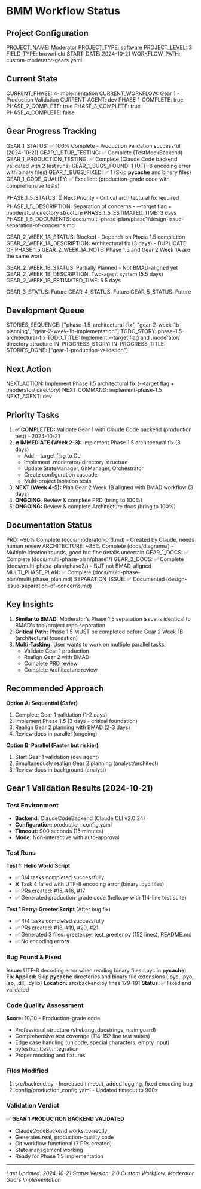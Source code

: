 # BMM Workflow Status

## Project Configuration

PROJECT_NAME: Moderator
PROJECT_TYPE: software
PROJECT_LEVEL: 3
FIELD_TYPE: brownfield
START_DATE: 2024-10-21
WORKFLOW_PATH: custom-moderator-gears.yaml

## Current State

CURRENT_PHASE: 4-Implementation
CURRENT_WORKFLOW: Gear 1 - Production Validation
CURRENT_AGENT: dev
PHASE_1_COMPLETE: true
PHASE_2_COMPLETE: true
PHASE_3_COMPLETE: true
PHASE_4_COMPLETE: false

## Gear Progress Tracking

GEAR_1_STATUS: ✅ 100% Complete - Production validation successful (2024-10-21)
GEAR_1_STUB_TESTING: ✅ Complete (TestMockBackend)
GEAR_1_PRODUCTION_TESTING: ✅ Complete (Claude Code backend validated with 2 test runs)
GEAR_1_BUGS_FOUND: 1 (UTF-8 encoding error with binary files)
GEAR_1_BUGS_FIXED: ✅ 1 (Skip __pycache__ and binary files)
GEAR_1_CODE_QUALITY: ✅ Excellent (production-grade code with comprehensive tests)

PHASE_1_5_STATUS: ⏳ Next Priority - Critical architectural fix required
PHASE_1_5_DESCRIPTION: Separation of concerns - --target flag + .moderator/ directory structure
PHASE_1_5_ESTIMATED_TIME: 3 days
PHASE_1_5_DOCUMENTS: docs/multi-phase-plan/phase1/design-issue-separation-of-concerns.md

GEAR_2_WEEK_1A_STATUS: Blocked - Depends on Phase 1.5 completion
GEAR_2_WEEK_1A_DESCRIPTION: Architectural fix (3 days) - DUPLICATE OF PHASE 1.5
GEAR_2_WEEK_1A_NOTE: Phase 1.5 and Gear 2 Week 1A are the same work

GEAR_2_WEEK_1B_STATUS: Partially Planned - Not BMAD-aligned yet
GEAR_2_WEEK_1B_DESCRIPTION: Two-agent system (5.5 days)
GEAR_2_WEEK_1B_ESTIMATED_TIME: 5.5 days

GEAR_3_STATUS: Future
GEAR_4_STATUS: Future
GEAR_5_STATUS: Future

## Development Queue

STORIES_SEQUENCE: ["phase-1.5-architectural-fix", "gear-2-week-1b-planning", "gear-2-week-1b-implementation"]
TODO_STORY: phase-1.5-architectural-fix
TODO_TITLE: Implement --target flag and .moderator/ directory structure
IN_PROGRESS_STORY:
IN_PROGRESS_TITLE:
STORIES_DONE: ["gear-1-production-validation"]

## Next Action

NEXT_ACTION: Implement Phase 1.5 architectural fix (--target flag + .moderator/ directory)
NEXT_COMMAND: implement-phase-1.5
NEXT_AGENT: dev

## Priority Tasks

1. **✅ COMPLETED:** Validate Gear 1 with Claude Code backend (production test) - 2024-10-21
2. **🔥 IMMEDIATE (Week 2-3):** Implement Phase 1.5 architectural fix (3 days)
   - Add --target flag to CLI
   - Implement .moderator/ directory structure
   - Update StateManager, GitManager, Orchestrator
   - Create configuration cascade
   - Multi-project isolation tests
3. **NEXT (Week 4-5):** Plan Gear 2 Week 1B aligned with BMAD workflow (3 days)
4. **ONGOING:** Review & complete PRD (bring to 100%)
5. **ONGOING:** Review & complete Architecture docs (bring to 100%)

## Documentation Status

PRD: ~90% Complete (docs/moderator-prd.md) - Created by Claude, needs human review
ARCHITECTURE: ~85% Complete (docs/diagrams/) - Multiple ideation rounds, good but fine details uncertain
GEAR_1_DOCS: ✅ Complete (docs/multi-phase-plan/phase1/)
GEAR_2_DOCS: ✅ Complete (docs/multi-phase-plan/phase2/) - BUT not BMAD-aligned
MULTI_PHASE_PLAN: ✅ Complete (docs/multi-phase-plan/multi_phase_plan.md)
SEPARATION_ISSUE: ✅ Documented (design-issue-separation-of-concerns.md)

## Key Insights

1. **Similar to BMAD:** Moderator's Phase 1.5 separation issue is identical to BMAD's tool/project repo separation
2. **Critical Path:** Phase 1.5 MUST be completed before Gear 2 Week 1B (architectural foundation)
3. **Multi-Tasking:** User wants to work on multiple parallel tasks:
   - Validate Gear 1 production
   - Realign Gear 2 with BMAD
   - Complete PRD review
   - Complete Architecture review

## Recommended Approach

**Option A: Sequential (Safer)**
1. Complete Gear 1 validation (1-2 days)
2. Implement Phase 1.5 (3 days - critical foundation)
3. Realign Gear 2 planning with BMAD (2-3 days)
4. Review docs in parallel (ongoing)

**Option B: Parallel (Faster but riskier)**
1. Start Gear 1 validation (dev agent)
2. Simultaneously realign Gear 2 planning (analyst/architect)
3. Review docs in background (analyst)

## Gear 1 Validation Results (2024-10-21)

### Test Environment
- **Backend:** ClaudeCodeBackend (Claude CLI v2.0.24)
- **Configuration:** production_config.yaml
- **Timeout:** 900 seconds (15 minutes)
- **Mode:** Non-interactive with auto-approval

### Test Runs
**Test 1: Hello World Script**
- ✅ 3/4 tasks completed successfully
- ❌ Task 4 failed with UTF-8 encoding error (binary .pyc files)
- ✅ PRs created: #15, #16, #17
- ✅ Generated production-grade code (hello.py with 114-line test suite)

**Test 1 Retry: Greeter Script** (After bug fix)
- ✅ 4/4 tasks completed successfully
- ✅ PRs created: #18, #19, #20, #21
- ✅ Generated 3 files: greeter.py, test_greeter.py (152 lines), README.md
- ✅ No encoding errors

### Bug Found & Fixed
**Issue:** UTF-8 decoding error when reading binary files (.pyc in __pycache__)
**Fix Applied:** Skip __pycache__ directories and binary file extensions (.pyc, .pyo, .so, .dll, .dylib)
**Location:** src/backend.py lines 179-191
**Status:** ✅ Fixed and validated

### Code Quality Assessment
**Score:** 10/10 - Production-grade code
- Professional structure (shebang, docstrings, main guard)
- Comprehensive test coverage (114-152 line test suites)
- Edge case handling (unicode, special characters, empty input)
- pytest/unittest integration
- Proper mocking and fixtures

### Files Modified
1. src/backend.py - Increased timeout, added logging, fixed encoding bug
2. config/production_config.yaml - Updated timeout to 900s

### Validation Verdict
✅ **GEAR 1 PRODUCTION BACKEND VALIDATED**
- ClaudeCodeBackend works correctly
- Generates real, production-quality code
- Git workflow functional (7 PRs created)
- State management working
- Ready for Phase 1.5 implementation

---

_Last Updated: 2024-10-21_
_Status Version: 2.0_
_Custom Workflow: Moderator Gears Implementation_
